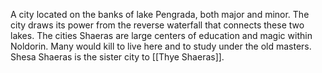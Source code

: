 A city located on the banks of lake Pengrada, both major and minor. The city draws its power from the reverse waterfall that connects these two lakes. The cities Shaeras are large centers of education and magic within Noldorin. Many would kill to live here and to study under the old masters. Shesa Shaeras is the sister city to [[Thye Shaeras]].